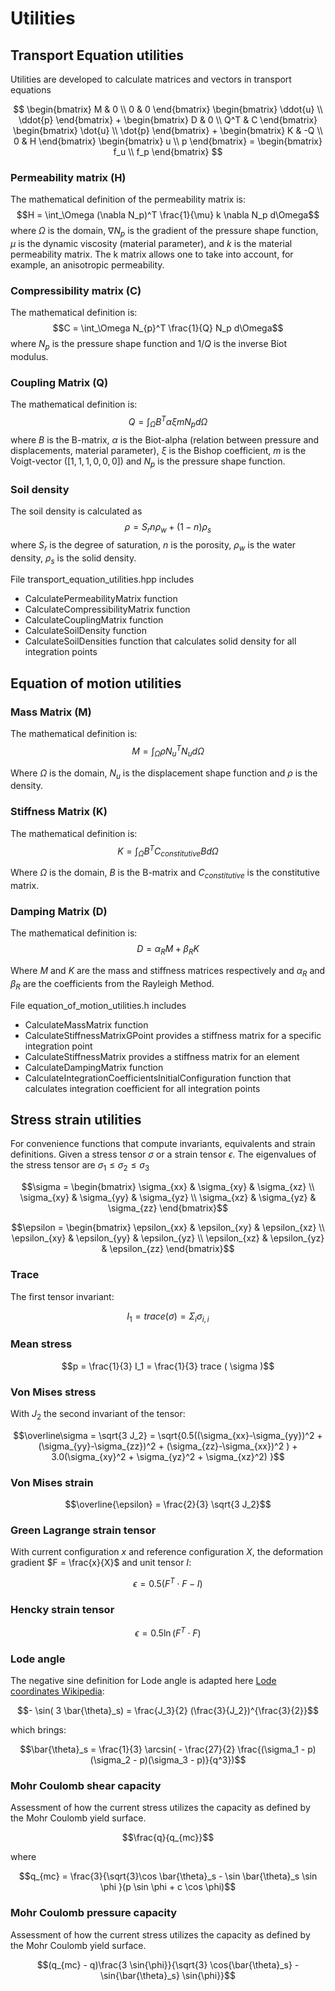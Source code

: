 # Utilities


## Transport Equation utilities

Utilities are developed to calculate matrices and vectors in transport equations

$$ \begin{bmatrix} M & 0 \\
                   0 & 0 \end{bmatrix} \begin{bmatrix} \ddot{u} \\
                                                       \ddot{p} \end{bmatrix}  +
   \begin{bmatrix} D & 0 \\
                   Q^T & C \end{bmatrix} \begin{bmatrix} \dot{u} \\
                                                          \dot{p} \end{bmatrix}  +
   \begin{bmatrix} K & -Q \\
                   0 & H \end{bmatrix} \begin{bmatrix} u \\
                                                       p \end{bmatrix} =
   \begin{bmatrix} f_u \\
                   f_p \end{bmatrix} $$

### Permeability matrix (H)

The mathematical definition of the permeability matrix is:
$$H = \int_\Omega (\nabla N_p)^T \frac{1}{\mu} k \nabla N_p d\Omega$$
where $\Omega$ is the domain, $\nabla N_p$ is the gradient of the pressure shape function, $\mu$ is the dynamic viscosity (material parameter), and $k$ is the material permeability matrix. The k matrix allows one to take into account, for example, an anisotropic permeability. 

### Compressibility matrix (C)

The mathematical definition is:
$$C = \int_\Omega N_{p}^T \frac{1}{Q} N_p d\Omega$$
where $N_p$ is the pressure shape function and $1/Q$ is the inverse Biot modulus.

### Coupling Matrix (Q)

The mathematical definition is:
$$Q = \int_\Omega B^T \alpha \xi m N_p d\Omega$$
where $B$ is the B-matrix, $\alpha$ is the Biot-alpha (relation between pressure and displacements, material parameter), $\xi$ is the Bishop coefficient, $m$ is the Voigt-vector ($[1,1,1,0,0,0]$) and $N_p$ is the pressure shape function.

### Soil density

The soil density is calculated as
$$\rho= S_r n \rho_w + (1 - n ) \rho_s$$
where $S_r$ is the degree of saturation, $n$ is the porosity, $\rho_w$ is the water density, $\rho_s$ is the solid density. 

File transport_equation_utilities.hpp includes 

-  CalculatePermeabilityMatrix function
-  CalculateCompressibilityMatrix function
-  CalculateCouplingMatrix function
-  CalculateSoilDensity function
-  CalculateSoilDensities function that calculates solid density for all integration points

## Equation of motion utilities

### Mass Matrix (M)

The mathematical definition is:
$$M = \int_\Omega \rho N_{u}^T N_u d\Omega$$

Where $\Omega$ is the domain, $N_u$ is the displacement shape function and $\rho$ is the density.

### Stiffness Matrix (K)

The mathematical definition is:
$$K = \int_\Omega B^T C_{constitutive} B d\Omega$$

Where $\Omega$ is the domain, $B$ is the B-matrix and $C_{constitutive}$ is the constitutive matrix.


### Damping Matrix (D)

The mathematical definition is:
$$D = \alpha_R M + \beta_R K$$

Where $M$ and $K$ are the mass and stiffness  matrices respectively and $\alpha_R$ and $\beta_R$ are the coefficients from the Rayleigh Method.

File equation_of_motion_utilities.h includes 
-  CalculateMassMatrix function
-  CalculateStiffnessMatrixGPoint provides a stiffness matrix for a specific integration point
-  CalculateStiffnessMatrix provides a stiffness matrix for an element
-  CalculateDampingMatrix function
-  CalculateIntegrationCoefficientsInitialConfiguration function that calculates integration coefficient for all integration points

## Stress strain utilities

For convenience functions that compute invariants, equivalents and strain definitions.
Given a stress tensor $\sigma$ or a strain tensor $\epsilon$. The eigenvalues of the stress tensor are $\sigma_1 \le \sigma_2 \le \sigma_3$

$$\sigma = \begin{bmatrix} \sigma_{xx} & \sigma_{xy} & \sigma_{xz} \\
                           \sigma_{xy} & \sigma_{yy} & \sigma_{yz} \\
                           \sigma_{xz} & \sigma_{yz} & \sigma_{zz}  \end{bmatrix}$$

$$\epsilon = \begin{bmatrix} \epsilon_{xx} & \epsilon_{xy} & \epsilon_{xz} \\
                             \epsilon_{xy} & \epsilon_{yy} & \epsilon_{yz} \\
                             \epsilon_{xz} & \epsilon_{yz} & \epsilon_{zz}  \end{bmatrix}$$

### Trace

The first tensor invariant:

$$I_1 = trace(\sigma) = \Sigma_i \sigma_{i,i}$$

### Mean stress

$$p = \frac{1}{3} I_1 = \frac{1}{3} trace ( \sigma )$$

### Von Mises stress

With $J_2$ the second invariant of the tensor:

$$\overline\sigma = \sqrt{3 J_2} = \sqrt{0.5((\sigma_{xx}-\sigma_{yy})^2 +
                                 (\sigma_{yy}-\sigma_{zz})^2 +
                                 (\sigma_{zz}-\sigma_{xx})^2 ) +
                            3.0(\sigma_{xy}^2 + \sigma_{yz}^2 + \sigma_{xz}^2) }$$

### Von Mises strain

$$\overline{\epsilon} = \frac{2}{3} \sqrt{3 J_2}$$

### Green Lagrange strain tensor

With current configuration $x$ and reference configuration $X$, the deformation gradient $F = \frac{x}{X}$ and unit tensor $I$:

$$\epsilon = 0.5 ( F^T \cdot F - I )$$

### Hencky strain tensor

$$\epsilon = 0.5 \ln ( F^T \cdot F )$$

### Lode angle

The negative sine definition for Lode angle is adapted here [Lode coordinates Wikipedia](https://en.wikipedia.org/wiki/Lode_coordinates):

$$- \sin( 3 \bar{\theta}_s) = \frac{J_3}{2} (\frac{3}{J_2})^{\frac{3}{2}}$$

which brings:

$$\bar{\theta}_s = \frac{1}{3} \arcsin( - \frac{27}{2} \frac{(\sigma_1 - p)(\sigma_2 - p)(\sigma_3 - p)}{q^3})$$

### Mohr Coulomb shear capacity

Assessment of how the current stress utilizes the capacity as defined by the Mohr Coulomb yield surface.

$$\frac{q}{q_{mc}}$$

where

$$q_{mc} = \frac{3}{\sqrt{3}\cos \bar{\theta}_s - \sin \bar{\theta}_s \sin \phi }(p \sin \phi + c \cos \phi)$$

### Mohr Coulomb pressure capacity

Assessment of how the current stress utilizes the capacity as defined by the Mohr Coulomb yield surface.

$$(q_{mc} - q)\frac{3 \sin{\phi}}{\sqrt{3} \cos{\bar{\theta}_s} - \sin{\bar{\theta}_s} \sin{\phi}}$$
